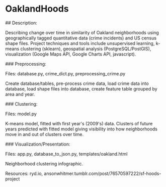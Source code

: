 # OaklandHoods
<p>
## Description:
<p>
Describing change over time in similarity of Oakland neighborhoods using geographically tagged quantitative data (crime incidents) and US census shape files. Project techniques and tools include unsupervised learning, k-means clustering (sklearn), geospatial analysis (PostgreSQL/PostGIS), visualization (Google Maps API, Google Charts API, javascript).
<p>
### Preprocessing:
<p>
Files: database.py, crime_dict.py, preprocessing_crime.py
<p>
Create database/tables, pre-process crime data, load crime data into database, load shape files into database, create feature table grouped by area and year.
<p>
### Clustering:
<p>
Files: model.py
<p>
K-means model, fitted with first year's (2009's) data. Clusters of future years predicted with fitted model giving visibility into how neighborhoods move in and out of clusters over time.
<p>
### Visualization/Presentation:
<p>
Files: app.py, database_to_json.py, templates/oakland.html
<p>
Neighborhood clustering infographic.
<p>
Resources: ryd.io, ansonwhitmer.tumblr.com/post/76570597222/sf-hoods-project
